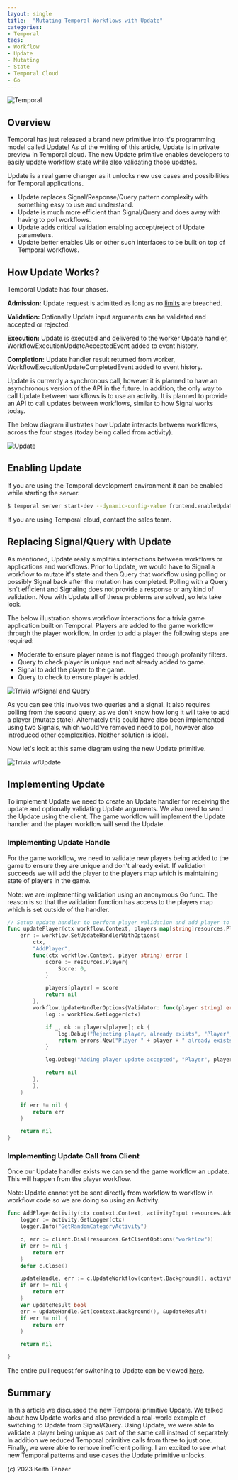 ```yaml
--- 
layout: single
title:  "Mutating Temporal Workflows with Update"
categories:
- Temporal
tags:
- Workflow
- Update
- Mutating
- State
- Temporal Cloud
- Go
---
```


![Temporal](/assets/2022-08-15/logo-temporal-with-copy.svg)
## Overview
Temporal has just released a brand new primitive into it's programming model called [Update](https://docs.temporal.io/workflows#update)! As of the writing of this article, Update is in private preview in Temporal cloud. The new Update primitive enables developers to easily update workflow state while also validating those updates.

Update is a real game changer as it unlocks new use cases and possibilities for Temporal applications.
- Update replaces Signal/Response/Query pattern complexity with something easy to use and understand.
- Update is much more efficient than Signal/Query and does away with having to poll workflows.
- Update adds critical validation enabling accept/reject of Update parameters.
- Update better enables UIs or other such interfaces to be built on top of Temporal workflows.

## How Update Works?
Temporal Update has four phases.

**Admission:** Update request is admitted as long as no [limits](https://docs.temporal.io/kb/temporal-platform-limits-sheet) are breached. 

**Validation:** Optionally Update input arguments can be validated and accepted or rejected.

**Execution:** Update is executed and delivered to the worker Update handler, WorkflowExecutionUpdateAcceptedEvent added to event history.

**Completion:** Update handler result returned from worker, WorkflowExecutionUpdateCompletedEvent added to event history.

Update is currently a synchronous call, however it is planned to have an asynchronous version of the API in the future. In addition, the only way to call Update between workflows is to use an activity. It is planned to provide an API to call updates between workflows, similar to how Signal works today.

The below diagram illustrates how Update interacts between workflows, across the four stages (today being called from activity).

![Update](/assets/2023-11-20/update.png)

## Enabling Update
If you are using the Temporal development environment it can be enabled while starting the server.
``` bash
$ temporal server start-dev --dynamic-config-value frontend.enableUpdateWorkflowExecution=true
```

If you are using Temporal cloud, contact the sales team.

## Replacing Signal/Query with Update
As mentioned, Update really simplifies interactions between workflows or applications and workflows. Prior to Update, we would have to Signal a workflow to mutate it's state and then Query that workflow using polling or possibly Signal back after the mutation has completed. Polling with a Query isn't efficient and Signaling does not provide a response or any kind of validation. Now with Update all of these problems are solved, so lets take look.

The below illustration shows workflow interactions for a trivia game application built on Temporal. Players are added to the game workflow through the player workflow. In order to add a player the following steps are required:
- Moderate to ensure player name is not flagged through profanity filters.
- Query to check player is unique and not already added to game.
- Signal to add the player to the game.
- Query to check to ensure player is added.

![Trivia w/Signal and Query](/assets/2023-11-20/trivia-game-signal_query.png)

As you can see this involves two queries and a signal. It also requires polling from the second query, as we don't know how long it will take to add a player (mutate state). Alternately this could have also been implemented using two Signals, which would've removed need to poll, however also introduced other complexities. Neither solution is ideal.

Now let's look at this same diagram using the new Update primitive.

![Trivia w/Update](/assets/2023-11-20/trivia-game-update.png)

## Implementing Update
To implement Update we need to create an Update handler for receiving the update and optionally validating Update arguments. We also need to send the Update using the client. The game workflow will implement the Update handler and the player workflow will send the Update.

### Implementing Update Handle
For the game workflow, we need to validate new players being added to the game to ensure they are unique and don't already exist. If validation succeeds we will add the player to the players map which is maintaining state of players in the game.

Note: we are implementing validation using an anonymous Go func. The reason is so that the validation function has access to the players map which is set outside of the handler.

```go
// Setup update handler to perform player validation and add player to game state machine
func updatePlayer(ctx workflow.Context, players map[string]resources.Player) error {
	err := workflow.SetUpdateHandlerWithOptions(
		ctx,
		"AddPlayer",
		func(ctx workflow.Context, player string) error {
			score := resources.Player{
				Score: 0,
			}

			players[player] = score
			return nil
		},
		workflow.UpdateHandlerOptions{Validator: func(player string) error {
			log := workflow.GetLogger(ctx)

			if _, ok := players[player]; ok {
				log.Debug("Rejecting player, already exists", "Player", player)
				return errors.New("Player " + player + " already exists")
			}

			log.Debug("Adding player update accepted", "Player", player)

			return nil
		},
		},
	)

	if err != nil {
		return err
	}

	return nil
}
```

### Implementing Update Call from Client
Once our Update handler exists we can send the game workflow an update. This will happen from the player workflow.

Note: Update cannot yet be sent directly from workflow to workflow in workflow code so we are doing so using an Activity.

```go
func AddPlayerActivity(ctx context.Context, activityInput resources.AddPlayerActivityInput) error {
	logger := activity.GetLogger(ctx)
	logger.Info("GetRandomCategoryActivity")

	c, err := client.Dial(resources.GetClientOptions("workflow"))
	if err != nil {
		return err
	}
	defer c.Close()

	updateHandle, err := c.UpdateWorkflow(context.Background(), activityInput.WorkflowId, "", "AddPlayer", activityInput.Player)
	if err != nil {
		return err
	}
	var updateResult bool
	err = updateHandle.Get(context.Background(), &updateResult)
	if err != nil {
		return err
	}

	return nil

}
```

The entire pull request for switching to Update can be viewed [here](https://github.com/ktenzer/temporal-trivia/commit/9c4ab8bd0d83ee590c94898051689bb13a4be458).

## Summary
In this article we discussed the new Temporal primitive Update. We talked about how Update works and also provided a real-world example of switching to Update from Signal/Query. Using Update, we were able to validate a player being unique as part of the same call instead of separately. In addition we reduced Temporal primitive calls from three to just one. Finally, we were able to remove inefficient polling. I am excited to see what new Temporal patterns and use cases the Update primitive unlocks. 

(c) 2023 Keith Tenzer




